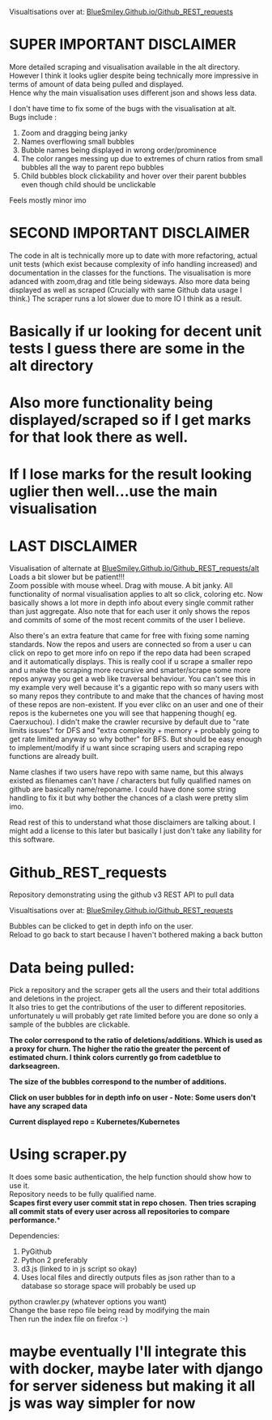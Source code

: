 Visualtisations over at: [BlueSmiley.Github.io/Github_REST_requests](https://bluesmiley.github.io/Github_REST_requests/)
# SUPER IMPORTANT DISCLAIMER
More detailed scraping and visualisation available in the alt directory.    
However I think it looks uglier despite being technically more impressive in terms of amount of data being pulled and displayed.      
Hence why the main visualisation uses different json and shows less data.    

I don't have time to fix some of the bugs with the visualisation at alt.       
Bugs include : 
1. Zoom and dragging being janky
2. Names overflowing small bubbles
3. Bubble names being displayed in wrong order/prominence
4. The color ranges messing up due to extremes of churn ratios from small bubbles all the way to parent repo bubbles
5. Child bubbles block clickability and hover over their parent bubbles even though child should be unclickable

Feels mostly minor imo

# SECOND IMPORTANT DISCLAIMER
The code in alt is technically more up to date with more refactoring, actual unit tests (which exist because complexity of info handling increased) and documentation in the classes for the functions. The visualisation is more adanced with zoom,drag and title being sideways. Also more data being displayed as well as scraped (Crucially with same Github data usage I think.) The scraper runs a lot slower due to more IO I think as a result.

# Basically if ur looking for decent unit tests I guess there are some in the alt directory 
# Also more functionality being displayed/scraped so if I get marks for that look there as well.
# If I lose marks for the result looking uglier then well...use the main visualisation

# LAST DISCLAIMER
Visualisation of alternate at [BlueSmiley.Github.io/Github_REST_requests/alt](https://bluesmiley.github.io/Github_REST_requests/alt)
Loads a bit slower but be patient!!!    
Zoom possible with mouse wheel. Drag with mouse. A bit janky. All functionality of normal visualisation applies to alt so click, coloring etc. Now basically shows a lot more in depth info about every single commit rather than just aggregate. Also note that for each user it only shows the repos and commits of some of the most recent commits of the user I believe.

Also there's an extra feature that came for free with fixing some naming standards. Now the repos and users are connected so from a user u can click on repo to get more info on repo if the repo data had been scraped and it automatically displays. This is really cool if u scrape a smaller repo and u make the scraping more recursive and smarter/scrape some more repos anyway you get a web like traversal behaviour. You can't see this in my example very well because it's a gigantic repo with so many users with so many repos they contribute to and make that the chances of having most of these repos are non-existent. If you ever clikc on an user and one of their repos is the kubernetes one you will see that happening though( eg. Caerxuchou). I didn't make the crawler recursive by default due to "rate limits issues" for DFS and "extra complexity + memory + probably going to get rate limited anyway so why bother" for BFS. But should be easy enough to implement/modify if u want since scraping users and scraping repo functions are already built.

Name clashes if two users have repo with same name, but this always existed as filenames can't have / characters but fully qualified names on github are basically name/reponame. I could have done some string handling to fix it but why bother the chances of a clash were pretty slim imo. 

Read rest of this to understand what those disclaimers are talking about. I might add a license to this later but basically I just don't take any liability for this software.


# Github_REST_requests
Repository demonstrating using the github v3 REST API to pull data

Visualtisations over at: [BlueSmiley.Github.io/Github_REST_requests](https://bluesmiley.github.io/Github_REST_requests/)

Bubbles can be clicked to get in depth info on the user.  
Reload to go back to start because I haven't bothered making a back button  

# Data being pulled:
Pick a repository and the scraper gets all the users and their total additions and deletions in the project.  
It also tries to get the contributions of the user to different repositories. unfortunately u will probably get rate limited before you are done so only a sample of the bubbles are clickable.

**The color correspond to the ratio of deletions/additions. Which is used as a proxy for churn. The higher the ratio the greater the percent of estimated churn. I think colors currently go from cadetblue to darkseagreen.**

**The size of the bubbles correspond to the number of additions.**

**Click on user bubbles for in depth info on user - Note: Some users don't have any scraped data**

**Current displayed repo = Kubernetes/Kubernetes**

# Using scraper.py
It does some basic authentication, the help function should show how to use it.  
Repository needs to be fully qualified name.  
**Scapes first every user commit stat in repo chosen.**
**Then tries scraping all commit stats of every user across all repositories to compare performance.***

Dependencies:
1. PyGithub
2. Python 2 preferably
3. d3.js (linked to in js script so okay)
4. Uses local files and directly outputs files as json rather than to a database so storage space will probably be used up

python crawler.py (whatever options you want)  
Change the base repo file being read by modifying the main  
Then run the index file on firefox :-)  

# maybe eventually I'll integrate this with docker, maybe later with django for server sideness but making it all js was way simpler for now
